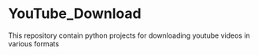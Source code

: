 # YouTube_Download
This repository contain python projects for downloading youtube videos in various formats
